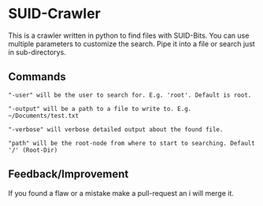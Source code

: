 # SUID-Crawler

This is a crawler written in python to find files with SUID-Bits. You can use multiple parameters to customize the search. Pipe it into a file or search just in sub-directorys. 

## Commands

```
"-user" will be the user to search for. E.g. 'root'. Default is root.

"-output" will be a path to a file to write to. E.g. ~/Documents/test.txt

"-verbose" will verbose detailed output about the found file.

"path" will be the root-node from where to start to searching. Default '/' (Root-Dir)
```

## Feedback/Improvement

If you found a flaw or a mistake make a pull-request an i will merge it. 